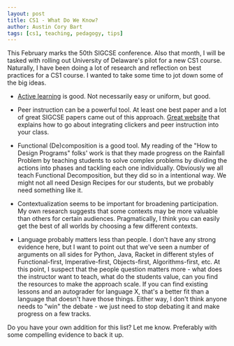 ```yaml
---
layout: post
title: CS1 - What Do We Know?
author: Austin Cory Bart
tags: [cs1, teaching, pedagogy, tips]
---
```


This February marks the 50th SIGCSE conference. Also that month, I will be tasked with rolling out University of Delaware's pilot for a new CS1 course. Naturally, I have been doing a lot of research and reflection on best practices for a CS1 course. I wanted to take some time to jot down some of the big ideas.

* [Active learning](https://acbart.github.io/2018/08/09/active-learning-is-good/) is good. Not necessarily easy or uniform, but good.

* Peer instruction can be a powerful tool. At least one best paper and a lot of great SIGCSE papers came out of this approach. [Great website](https://www.peerinstruction4cs.org/) that explains how to go about integrating clickers and peer instruction into your class.

* Functional (De)composition is a good tool. My reading of the "How to Design Programs" folks' work is that they made progress on the Rainfall Problem by teaching students to solve complex problems by dividing the actions into phases and tackling each one individually. Obviously we all teach Functional Decomposition, but they did so in a intentional way. We might not all need Design Recipes for our students, but we probably need something like it.

* Contextualization seems to be important for broadening participation. My own research suggests that some contexts may be more valuable than others for certain audiences. Pragmatically, I think you can easily get the best of all worlds by choosing a few different contexts.

* Language probably matters less than people. I don't have any strong evidence here, but I want to point out that we've seen a number of arguments on all sides for Python, Java, Racket in different styles of Functional-first, Imperative-first, Objects-first, Algorithms-first, etc. At this point, I suspect that the people question matters more - what does the instructor want to teach, what do the students value, can you find the resources to make the approach scale. If you can find existing lessons and an autograder for language X, that's a better fit than a language that doesn't have those things. Either way, I don't think anyone needs to "win" the debate - we just need to stop debating it and make progress on a few tracks.

Do you have your own addition for this list? Let me know. Preferably with some compelling evidence to back it up.